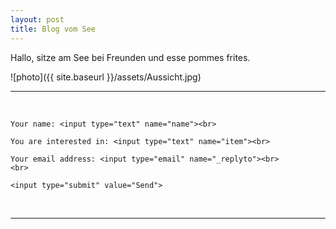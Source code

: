 ```yaml
---
layout: post
title: Blog vom See
---
```

Hallo, sitze am See bei Freunden und esse pommes frites.  

![photo]({{ site.baseurl }}/assets/Aussicht.jpg)

<!---  (so macht man in posts unsichtbare Kommentare);
das Ausrufungszeichen am Anfang der Zeile bewirkt, dass der link (das Photo) angezeigt wird. Ohne das Ausrufunsgzeichen ist im Post ein blaues Wort - photo - zu sehen, das man klicken kann, um das Photo (den link) zu öffnen. 
Du kannst weitere Photos in den folder /assets hochladen und diese in anderen Posts genauso verlinken.  
![photo]({{ site.baseurl }}/assets/"filename".jpg)
Der Ausdruck {{ site.baseurl }} funktioniert nur zusammen mit einem Eintrag in der _config.yml Datei; dort ist folgende Zeile vorhanden: 
baseurl: /blog (= Name des blogs); der slash vor dem Namen blog ist zwingend erforderlich
-->

<hr>
<br>
<form action="https://formspree.io/c.broccard@gmx.ch"
	method="POST">

    Your name: <input type="text" name="name"><br>
    
    You are interested in: <input type="text" name="item"><br>
    
    Your email address: <input type="email" name="_replyto"><br>
    <br>
    
    <input type="submit" value="Send">
    
</form>
<br>
<hr>
